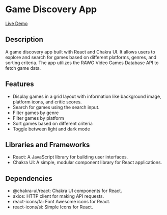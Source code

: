 # Game Discovery App

[Live Demo](https://darlegui-game-hub.netlify.app/)

## Description

A game discovery app built with React and Chakra UI. It allows users to explore and search for games based on different platforms, genres, and sorting criteria. The app utilizes the RAWG Video Games Database API to fetch game data.

## Features

- Display games in a grid layout with information like background image, platform icons, and critic scores.
- Search for games using the search input.
- Filter games by genre
- Filter games by platform
- Sort games based on different criteria
- Toggle between light and dark mode

## Libraries and Frameworks

- React: A JavaScript library for building user interfaces.
- Chakra UI: A simple, modular component library for React applications.

## Dependencies

- @chakra-ui/react: Chakra UI components for React.
- axios: HTTP client for making API requests.
- react-icons/fa: Font Awesome icons for React.
- react-icons/si: Simple Icons for React.
